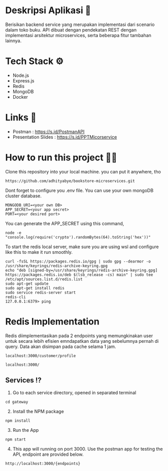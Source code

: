 # Deskripsi Aplikasi 📝

Berisikan backend service yang merupakan implementasi dari scenario dalam toko buku. API dibuat dengan pendekatan REST dengan implementasi arsitektur microservices, serta beberapa fitur tambahan lainnya.

# Tech Stack ⚙️

- Node.js
- Express.js
- Redis
- MongoDB
- Docker

# Links 🔗

- Postman : https://s.id/PostmanAPI
- Presentation Slides : https://s.id/PPTMicorservice

# How to run this project 🏃‍♂️

Clone this repository into your local machine. you can put it anywhere, tho

```
https://github.com/adhityabye/bookstore-microservices.git
```

Dont forget to configure you .env file. You can use your own mongoDB cluster database.

```
MONGODB_URI=<your own DB>
APP_SECRET=<your app secret>
PORT=<your desired port>
```

You can generate the APP_SECRET using this command,

```
node -e "console.log(require('crypto').randomBytes(64).toString('hex'))"
```

To start the redis local server, make sure you are using wsl and configure like this to make it run smoothly.

```
curl -fsSL https://packages.redis.io/gpg | sudo gpg --dearmor -o /usr/share/keyrings/redis-archive-keyring.gpg
echo "deb [signed-by=/usr/share/keyrings/redis-archive-keyring.gpg] https://packages.redis.io/deb $(lsb_release -cs) main" | sudo tee /etc/apt/sources.list.d/redis.list
sudo apt-get update
sudo apt-get install redis
sudo service redis-server start
redis-cli
127.0.0.1:6379> ping
```

# Redis Implementation

Redis diimplementasikan pada 2 endpoints yang memungkinakan user untuk secara lebih efisien emndapatkan data yang sebelumnya pernah di query. Data akan disimpan pada cache selama 1 jam.

```
localhost:3000/customer/profile
```

```
localhost:3000/
```

## Services ⁉️

1. Go to each service directory, opened in separated terminal

```
cd gateway
```

2. Install the NPM package

```
npm install
```

3. Run the App

```
npm start
```

4. This app will running on port 3000. Use the postman app for testing the API, endpoint are provided below.

```
http://localhost:3000/{endpoints}
```
